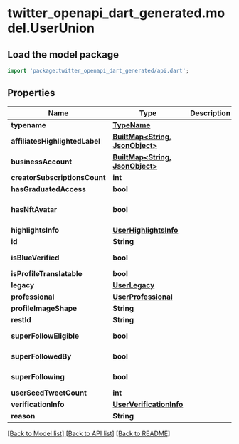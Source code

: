 # twitter_openapi_dart_generated.model.UserUnion

## Load the model package
```dart
import 'package:twitter_openapi_dart_generated/api.dart';
```

## Properties
Name | Type | Description | Notes
------------ | ------------- | ------------- | -------------
**typename** | [**TypeName**](TypeName.md) |  | 
**affiliatesHighlightedLabel** | [**BuiltMap&lt;String, JsonObject&gt;**](JsonObject.md) |  | 
**businessAccount** | [**BuiltMap&lt;String, JsonObject&gt;**](JsonObject.md) |  | [optional] 
**creatorSubscriptionsCount** | **int** |  | [optional] 
**hasGraduatedAccess** | **bool** |  | [optional] 
**hasNftAvatar** | **bool** |  | [optional] [default to false]
**highlightsInfo** | [**UserHighlightsInfo**](UserHighlightsInfo.md) |  | [optional] 
**id** | **String** |  | 
**isBlueVerified** | **bool** |  | [default to false]
**isProfileTranslatable** | **bool** |  | [optional] 
**legacy** | [**UserLegacy**](UserLegacy.md) |  | 
**professional** | [**UserProfessional**](UserProfessional.md) |  | [optional] 
**profileImageShape** | **String** |  | 
**restId** | **String** |  | 
**superFollowEligible** | **bool** |  | [default to false]
**superFollowedBy** | **bool** |  | [default to false]
**superFollowing** | **bool** |  | [default to false]
**userSeedTweetCount** | **int** |  | [optional] 
**verificationInfo** | [**UserVerificationInfo**](UserVerificationInfo.md) |  | [optional] 
**reason** | **String** |  | 

[[Back to Model list]](../README.md#documentation-for-models) [[Back to API list]](../README.md#documentation-for-api-endpoints) [[Back to README]](../README.md)


